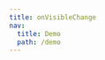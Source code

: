 ```yaml
---
title: onVisibleChange
nav:
  title: Demo
  path: /demo
---
```


<code src="../examples/onVisibleChange.tsx"></code>